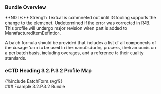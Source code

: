 ### Bundle Overview
<p> **NOTE:** Strength Textual is commneted out until IG tooling supports the change to the elemenet.  Undetermined if the error was corrected in R4B. This profile will undergo major revision when part is added to ManufacturedItemDefintion.</p>
<p>A batch formula should be provided that includes a list of all components of the dosage form to 
be used in the manufacturing process, their amounts on a per batch basis, including overages, and 
a reference to their quality standards.</p>

### eCTD Heading 3.2.P.3.2 Profile Map
<div>{%include BatchForm.svg%}</div>
### Example 3.2.P.3.2 Bundle